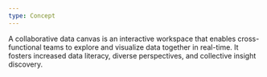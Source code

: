 ```yaml
---
type: Concept
---
```


A collaborative data canvas is an interactive workspace that enables cross-functional teams to explore and visualize data together in real-time. It fosters increased data literacy, diverse perspectives, and collective insight discovery.